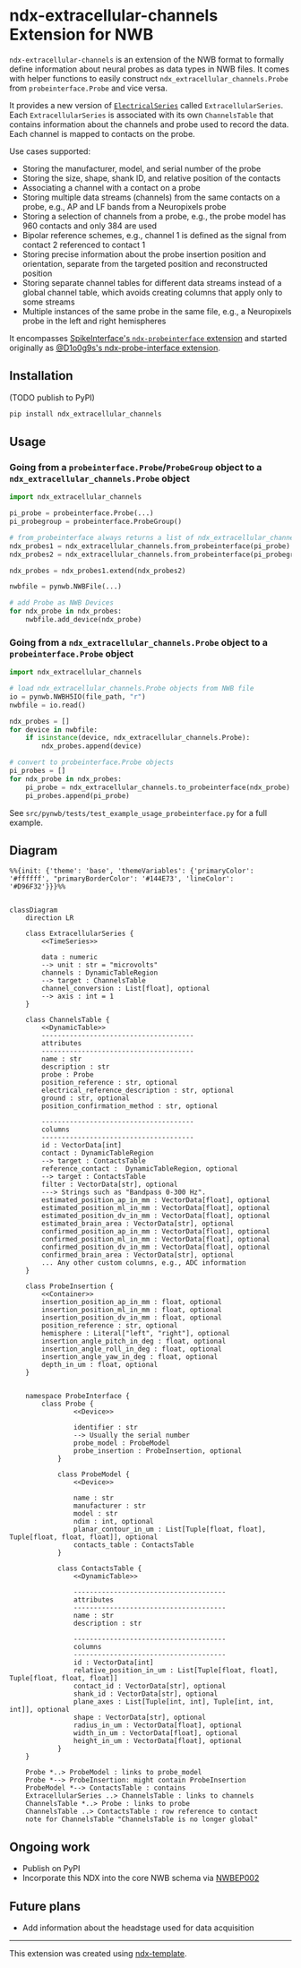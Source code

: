 # ndx-extracellular-channels Extension for NWB

`ndx-extracellular-channels` is an extension of the NWB format to formally define information about neural probes as data types in NWB files. It comes with helper functions to easily construct `ndx_extracellular_channels.Probe` from `probeinterface.Probe` and vice versa.

It provides a new version of [`ElectricalSeries`](https://nwb-schema.readthedocs.io/en/latest/format.html#electricalseries) called `ExtracellularSeries`. Each `ExtracellularSeries` is associated with its own `ChannelsTable` that contains information about the channels and probe used to record the data. Each channel is mapped to contacts on the probe.

Use cases supported:
- Storing the manufacturer, model, and serial number of the probe
- Storing the size, shape, shank ID, and relative position of the contacts
- Associating a channel with a contact on a probe
- Storing multiple data streams (channels) from the same contacts on a probe, e.g., AP and LF bands from a Neuropixels probe
- Storing a selection of channels from a probe, e.g., the probe model has 960 contacts and only 384 are used
- Bipolar reference schemes, e.g., channel 1 is defined as the signal from contact 2 referenced to contact 1
- Storing precise information about the probe insertion position and orientation, separate from the targeted position and reconstructed position
- Storing separate channel tables for different data streams instead of a global channel table, which avoids creating columns that apply only to some streams
- Multiple instances of the same probe in the same file, e.g., a Neuropixels probe in the left and right hemispheres

It encompasses [SpikeInterface's `ndx-probeinterface` extension](https://github.com/SpikeInterface/ndx-probeinterface) and started originally as [@D1o0g9s's ndx-probe-interface extension](https://github.com/D1o0g9s/ndx-probe-interface).

## Installation

(TODO publish to PyPI)
```python
pip install ndx_extracellular_channels
```

## Usage

### Going from a `probeinterface.Probe`/`ProbeGroup` object to a `ndx_extracellular_channels.Probe` object
```python
import ndx_extracellular_channels

pi_probe = probeinterface.Probe(...)
pi_probegroup = probeinterface.ProbeGroup()

# from_probeinterface always returns a list of ndx_extracellular_channels.Probe devices
ndx_probes1 = ndx_extracellular_channels.from_probeinterface(pi_probe)
ndx_probes2 = ndx_extracellular_channels.from_probeinterface(pi_probegroup)

ndx_probes = ndx_probes1.extend(ndx_probes2)

nwbfile = pynwb.NWBFile(...)

# add Probe as NWB Devices
for ndx_probe in ndx_probes:
    nwbfile.add_device(ndx_probe)
```

### Going from a `ndx_extracellular_channels.Probe` object to a `probeinterface.Probe` object
```python
import ndx_extracellular_channels

# load ndx_extracellular_channels.Probe objects from NWB file
io = pynwb.NWBH5IO(file_path, "r")
nwbfile = io.read()

ndx_probes = []
for device in nwbfile:
    if isinstance(device, ndx_extracellular_channels.Probe):
        ndx_probes.append(device)

# convert to probeinterface.Probe objects
pi_probes = []
for ndx_probe in ndx_probes:
    pi_probe = ndx_extracellular_channels.to_probeinterface(ndx_probe)
    pi_probes.append(pi_probe)
```

See `src/pynwb/tests/test_example_usage_probeinterface.py` for a full example.

## Diagram


```mermaid
%%{init: {'theme': 'base', 'themeVariables': {'primaryColor': '#ffffff', "primaryBorderColor': '#144E73', 'lineColor': '#D96F32'}}}%%


classDiagram
    direction LR

    class ExtracellularSeries {
        <<TimeSeries>>

        data : numeric
        --> unit : str = "microvolts"
        channels : DynamicTableRegion
        --> target : ChannelsTable
        channel_conversion : List[float], optional
        --> axis : int = 1
    }

    class ChannelsTable {
        <<DynamicTable>>
        --------------------------------------
        attributes
        --------------------------------------
        name : str
        description : str
        probe : Probe
        position_reference : str, optional
        electrical_reference_description : str, optional
        ground : str, optional
        position_confirmation_method : str, optional

        --------------------------------------
        columns
        --------------------------------------
        id : VectorData[int]
        contact : DynamicTableRegion
        --> target : ContactsTable
        reference_contact :  DynamicTableRegion, optional
        --> target : ContactsTable
        filter : VectorData[str], optional
        ---> Strings such as "Bandpass 0-300 Hz".
        estimated_position_ap_in_mm : VectorData[float], optional
        estimated_position_ml_in_mm : VectorData[float], optional
        estimated_position_dv_in_mm : VectorData[float], optional
        estimated_brain_area : VectorData[str], optional
        confirmed_position_ap_in_mm : VectorData[float], optional
        confirmed_position_ml_in_mm : VectorData[float], optional
        confirmed_position_dv_in_mm : VectorData[float], optional
        confirmed_brain_area : VectorData[str], optional
        ... Any other custom columns, e.g., ADC information
    }

    class ProbeInsertion {
        <<Container>>
        insertion_position_ap_in_mm : float, optional
        insertion_position_ml_in_mm : float, optional
        insertion_position_dv_in_mm : float, optional
        position_reference : str, optional
        hemisphere : Literal["left", "right"], optional
        insertion_angle_pitch_in_deg : float, optional
        insertion_angle_roll_in_deg : float, optional
        insertion_angle_yaw_in_deg : float, optional
        depth_in_um : float, optional
    }


    namespace ProbeInterface {
        class Probe {
                <<Device>>

                identifier : str
                --> Usually the serial number
                probe_model : ProbeModel
                probe_insertion : ProbeInsertion, optional
            }

            class ProbeModel {
                <<Device>>

                name : str
                manufacturer : str
                model : str
                ndim : int, optional
                planar_contour_in_um : List[Tuple[float, float], Tuple[float, float, float]], optional
                contacts_table : ContactsTable
            }

            class ContactsTable {
                <<DynamicTable>>

                --------------------------------------
                attributes
                --------------------------------------
                name : str
                description : str

                --------------------------------------
                columns
                --------------------------------------
                id : VectorData[int]
                relative_position_in_um : List[Tuple[float, float], Tuple[float, float, float]]
                contact_id : VectorData[str], optional
                shank_id : VectorData[str], optional
                plane_axes : List[Tuple[int, int], Tuple[int, int, int]], optional
                shape : VectorData[str], optional
                radius_in_um : VectorData[float], optional
                width_in_um : VectorData[float], optional
                height_in_um : VectorData[float], optional
            }
    }

    Probe *..> ProbeModel : links to probe_model
    Probe *--> ProbeInsertion: might contain ProbeInsertion
    ProbeModel *--> ContactsTable : contains
    ExtracellularSeries ..> ChannelsTable : links to channels
    ChannelsTable *..> Probe : links to probe
    ChannelsTable ..> ContactsTable : row reference to contact
    note for ChannelsTable "ChannelsTable is no longer global"
```

## Ongoing work
- Publish on PyPI
- Incorporate this NDX into the core NWB schema via [NWBEP002](https://docs.google.com/document/d/1q-haFEEHEgZpRoCzzQsuSWCKN4QfMsTzLnlptLaf-yw/edit)

## Future plans
- Add information about the headstage used for data acquisition

---
This extension was created using [ndx-template](https://github.com/nwb-extensions/ndx-template).
